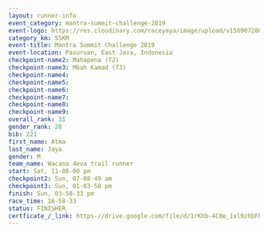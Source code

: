 ```yaml
---
layout: runner-info 
event_category: mantra-summit-challenge-2019 
event-logo: https://res.cloudinary.com/raceyaya/image/upload/v1569072809/logo/mantra-image_segrbx.jpg
category_km: 55KM 
event-title: Mantra Summit Challenge 2019 
event-location: Pasuruan, East Java, Indonesia 
checkpoint-name2: Mahapena (T2) 
checkpoint-name3: Mbah Kamad (T3) 
checkpoint-name4: 
checkpoint-name5: 
checkpoint-name6: 
checkpoint-name7: 
checkpoint-name8: 
checkpoint-name9: 
overall_rank: 31
gender_rank: 28
bib: 221
first_name: Atma
last_name: Jaya
gender: M
team_name: Wacana 4eva trail runner
start: Sat, 11-00-00 pm
checkpoint2: Sun, 07-08-49 am
checkpoint3: Sun, 01-03-58 pm
finish: Sun, 03-58-33 pm
race_time: 16-58-33
status: FINISHER
certficate_/_link: https-//drive.google.com/file/d/1rKhb-4C0e_1xl9zhbFhCtDlv3J4i4GXm/view?usp=sharing
---
```

